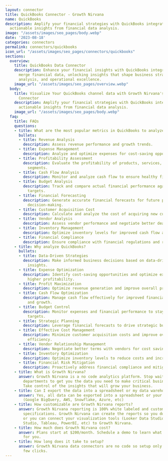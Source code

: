 ```yaml
---
layout: connector
title: QuickBooks Connector - Growth Nirvana
name: QuickBooks
description: Amplify your financial strategies with QuickBooks integration, gaining
  actionable insights from financial data analysis.
image: "/assets/images/seo_pages/body.webp"
date: '2023-08-18'
categories: connectors
permalink: connectors/quickbooks
icon_url: "/assets/images/seo_pages/connectors/quickbooks"
sections:
  overview:
    title: QuickBooks Data Connector
    description: Enhance your financial insights with QuickBooks integration. Seamlessly
      merge financial data, unlocking insights that shape business strategies, financial
      analysis, and operational excellence.
    image_url: "/assets/images/seo_pages/overview.webp"
  body:
    title: Visualize Your QuickBooks channel data with Growth Nirvana's QuickBooks
      Connector
    description: Amplify your financial strategies with QuickBooks integration, gaining
      actionable insights from financial data analysis.
    image_url: "/assets/images/seo_pages/body.webp"
  faq:
    title: FAQs
    questions:
    - title: What are the most popular metrics in QuickBooks to analyze?
      bullets:
      - title: Revenue Analysis
        description: Assess revenue performance and growth trends.
      - title: Expense Management
        description: Analyze and optimize expenses for cost-saving opportunities.
      - title: Profitability Assessment
        description: Evaluate the profitability of products, services, and business
          segments.
      - title: Cash Flow Analysis
        description: Monitor and analyze cash flow to ensure healthy financial operations.
      - title: Budget Analysis
        description: Track and compare actual financial performance against budgeted
          targets.
      - title: Financial Forecasting
        description: Generate accurate financial forecasts for future planning and
          decision-making.
      - title: Customer Acquisition Cost
        description: Calculate and analyze the cost of acquiring new customers.
      - title: Vendor Analysis
        description: Assess vendor performance and negotiate better deals.
      - title: Inventory Management
        description: Optimize inventory levels for improved cash flow and profitability.
      - title: Financial Compliance
        description: Ensure compliance with financial regulations and reporting standards.
    - title: Why analyze QuickBooks?
      bullets:
      - title: Data-Driven Strategies
        description: Make informed business decisions based on data-driven financial
          insights.
      - title: Expense Optimization
        description: Identify cost-saving opportunities and optimize expenses for
          higher profitability.
      - title: Profit Maximization
        description: Optimize revenue generation and improve overall profitability.
      - title: Cash Flow Optimization
        description: Manage cash flow effectively for improved financial stability
          and growth.
      - title: Budget Control
        description: Monitor expenses and financial performance to stay within budgeted
          targets.
      - title: Strategic Planning
        description: Leverage financial forecasts to drive strategic business planning.
      - title: Effective Cost Management
        description: Minimize customer acquisition costs and improve overall cost
          efficiency.
      - title: Vendor Relationship Management
        description: Negotiate better terms with vendors for cost savings.
      - title: Inventory Optimization
        description: Optimize inventory levels to reduce costs and increase efficiency.
      - title: Financial Risk Mitigation
        description: Proactively address financial compliance and mitigate risks.
    - title: What is Growth Nirvana?
      answer: Growth Nirvana is a no code analytics platform. Stop waiting for other
        departments to get you the data you need to make critical business decisions.
        Take control of the insights that will grow your business.
    - title: Can I export the data into a spreadsheet or my data warehouse?
      answer: Yes, all data can be exported into a spreadsheet or your data warehouse
        (Google BigQuery, AWS, Snowflake, Azure, etc)
    - title: How customizable are Growth Nirvana reports?
      answer: Growth Nirvana reporting is 100% white labeled and customized to your
        specifications. Growth Nirvana can create the reports so you don’t have to
        or you can connect your visualization tools (Looker Data Studio/Google Data
        Studio, Tableau, PowerBI, etc) to Growth Nirvana.
    - title: How much does Growth Nirvana cost?
      answer: Plans start at $200/month. Schedule a demo to learn what plan is best
        for you.
    - title: How long does it take to setup?
      answer: Growth Nirvana data connectors are no code so setup only requires a
        few clicks.
---
```

